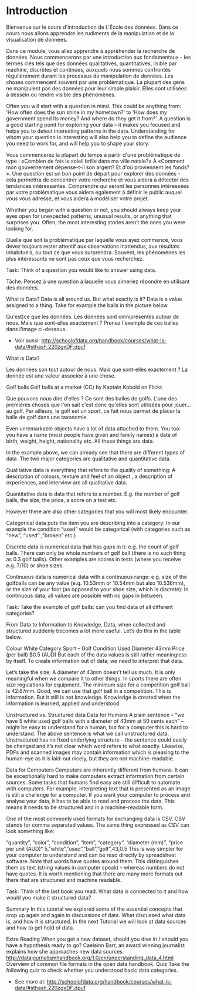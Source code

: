 Introduction
===========

Bienvenue sur le cours d'introduction de L'École des données. Dans ce cours nous allons apprendre les rudiments de la manipulation et de la visualisation de données.

Dans ce module, vous allez apprendre à appréhender la recherche de données. Nous commencerons par une introduction aux fondamentaux - les termes clés tels que des données qualitatives, quantitatives, lisible par machine, discrètes et continues, auxquels nous sommes confrontés régulièrement durant les processus de manipulation de données.
Les choses commencent souvent par une problématique.
La plupart des gens ne manipulent pas des données pour leur simple plaisir. Elles sont utilisées à dessein ou rendre visible des phénomènes.



Often you will start with a question in mind. This could be anything from: ‘How often does the sun shine in my hometown?’ to ‘How does my government spend its money? And where do they get it from?’. A question is a good starting point for exploring your data – it makes you focused and helps you to detect interesting patterns in the data. Understanding for whom your question is interesting will also help you to define the audience you need to work for, and will help you to shape your story. 

Vous commencerez la plupart du temps à partir d'une problématique de type : «Combien de fois le soleil brille dans ma ville natale?» À «Comment mon gouvernement dépense-t-il son argent? Et d'où proviennent les fonds? ». Une question est un bon point de départ pour explorer des données - cela permettra de concentrer votre recherche et vous aidera à détecter des tendances intéressantes. Comprendre qui seront les personnes intéressées par votre problématique vous aidera également à définir le public auquel vous vous adressé, et vous aidera à modéliser votre projet.

Whether you began with a question or not, you should always keep your eyes open for unexpected patterns, unusual results, or anything that surprises you. Often, the most interesting stories aren’t the ones you were looking for.

Quelle que soit la problématique par laquelle vous ayez commencé, vous devez toujours rester attentif aux observations inattendus, aux  résultats inhabituels, ou tout ce que vous surprendra. Souvent, les phénomènes les plus intéressants ne sont pas ceux que vous recherchez.

Task: Think of a question you would like to answer using data.

Tâche: Pensez à une question à laquelle vous aimeriez répondre en utilisant des données.

What is Data? Data is all around us. But what exactly is it? Data is a value assigned to a thing. Take for example the balls in the picture below.


Qu'est)ce que les données. Les données sont omniprésentes autour de nous. Mais que sont-elles exactement ? Prenez l'exemple de ces balles dans l'image ci-dessous.

- Voir aussi: http://schoolofdata.org/handbook/courses/what-is-data/#sthash.220zgxDF.dpuf

What is Data?

Les données son tout autour de nous. Mais que sont-elles exactement ? La donnée est une valeur associée à une chose.

Golf balls
Golf balls at a market (CC) by Kaptain Kobold on Flickr.

Que pouvons nous dire d'elles ? Ce sont des balles de golfs. L'une des premières choses que l'on sait c'est donc qu'elles sont utilisées pour jouer... au golf. Par ailleurs, le golf est un sport, ce fait nous permet de placer la balle de golf dans une taxonomie.

Even unremarkable objects have a lot of data attached to them. You too: you have a name (most people have given and family names) a date of birth, weight, height, nationality etc. All these things are data.

In the example above, we can already see that there are different types of data. The two major categories are qualitative and quantitative data.

Qualitative data is everything that refers to the quality of something: A description of colours, texture and feel of an object , a description of experiences, and interview are all qualitative data.

Quantitative data is data that refers to a number. E.g. the number of golf balls, the size, the price, a score on a test etc.

However there are also other categories that you will most likely encounter:

Categorical data puts the item you are describing into a category: In our example the condition “used” would be categorical (with categories such as “new”, “used” ,”broken” etc.)

Discrete data is numerical data that has gaps in it: e.g. the count of golf balls. There can only be whole numbers of golf ball (there is no such thing as 0.3 golf balls). Other examples are scores in tests (where you receive e.g. 7/10) or shoe sizes.

Continuous data is numerical data with a continuous range: e.g. size of the golfballs can be any value (e.q. 10.53mm or 10.54mm but also 10.536mm), or the size of your foot (as opposed to your shoe size, which is discrete): In continuous data, all values are possible with no gaps in between.

Task: Take the example of golf balls: can you find data of all different categories?

From Data to Information to Knowledge.
Data, when collected and structured suddenly becomes a lot more useful. Let’s do this in the table below.

Colour	White
Category	Sport – Golf
Condition	Used
Diameter	43mm
Price (per ball)	$0.5 (AUD)
But each of the data values is still rather meaningless by itself. To create information out of data, we need to interpret that data.

Let’s take the size: A diameter of 43mm doesn’t tell us much. It is only meaningful when we compare it to other things. In sports there are often size regulations for equipment. The minimum size for a competition golf ball is 42.67mm. Good, we can use that golf ball in a competition. This is information. But it still is not knowledge. Knowledge is created when the information is learned, applied and understood.

Unstructured vs. Structured data
Data for Humans
A plain sentence – “we have 5 white used golf balls with a diameter of 43mm at 50 cents each” – might be easy to understand for a human, but for a computer this is hard to understand. The above sentence is what we call unstructured data. Unstructured has no fixed underlying structure – the sentence could easily be changed and it’s not clear which word refers to what exactly. Likewise, PDFs and scanned images may contain information which is pleasing to the human-eye as it is laid-out nicely, but they are not machine-readable.

Data for Computers
Computers are inherently different from humans. It can be exceptionally hard to make computers extract information from certain sources. Some tasks that humans find easy are still difficult to automate with computers. For example, interpreting text that is presented as an image is still a challenge for a computer. If you want your computer to process and analyse your data, it has to be able to read and process the data. This means it needs to be structured and in a machine-readable form.

One of the most commonly used formats for exchanging data is CSV. CSV stands for comma separated values. The same thing expressed as CSV can look something like:

“quantity”, “color”, “condition”, “item”, “category”, “diameter (mm)”, “price per unit (AUD)”
5,”white”,”used”,”ball”,”golf”,43,0.5
This is way simpler for your computer to understand and can be read directly by spreadsheet software. Note that words have quotes around them: This distinguishes them as text (string values in computer speak) – whereas numbers do not have quotes. It is worth mentioning that there are many more formats out there that are structured and machine readable.

Task: Think of the last book you read. What data is connected to it and how would you make it structured data?

Summary
In this tutorial we explored some of the essential concepts that crop up again and again in discussions of data. What discussed what data is, and how it is structured. In the next Tutorial we will look at data sources and how to get hold of data.

Extra Reading
When you get a new dataset, should you dive in / should you have a hypothesis ready to go? Caelainn Barr, an award winning journalist explains how she approaches new data sources. http://datajournalismhandbook.org/1.0/en/understanding_data_4.html
Overview of common file formats in the open data handbook.
Quiz
Take the following quiz to check whether you understood basic data categories.

- See more at: http://schoolofdata.org/handbook/courses/what-is-data/#sthash.220zgxDF.dpuf
